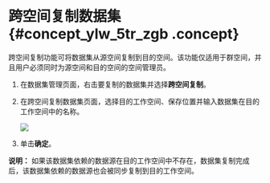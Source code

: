 # 跨空间复制数据集 {#concept_ylw_5tr_zgb .concept}

跨空间复制功能可将数据集从源空间复制到目的空间。该功能仅适用于群空间，并且用户必须同时为源空间和目的空间的空间管理员。

1.  在数据集管理页面，右击要复制的数据集并选择**跨空间复制**。
2.  在跨空间复制数据集页面，选择目的工作空间、保存位置并输入数据集在目的工作空间中的名称。

    ![](http://static-aliyun-doc.oss-cn-hangzhou.aliyuncs.com/assets/img/135523/155298406040096_zh-CN.png)

3.  单击**确定**。

**说明：** 如果该数据集依赖的数据源在目的工作空间中不存在，数据集复制完成后，该数据集依赖的数据源也会被同步复制到目的工作空间。


